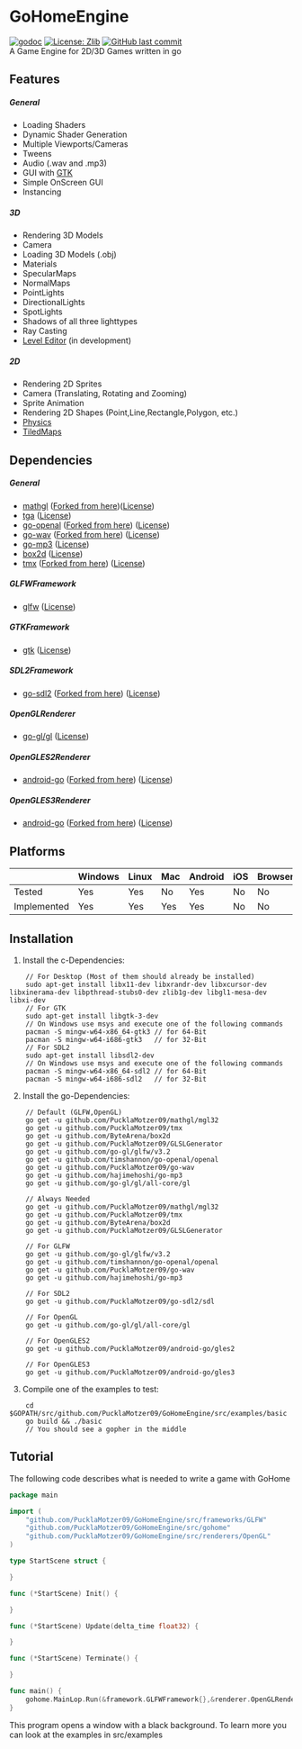 # GoHomeEngine
[![godoc](https://godoc.org/github.com/PucklaMotzer09/GoHomeEngine/src/gohome?status.svg)](https://godoc.org/github.com/PucklaMotzer09/GoHomeEngine/src/gohome)
[![License: Zlib](https://img.shields.io/badge/License-Zlib-green.svg)](https://github.com/PucklaMotzer09/GoHomeEngine/blob/master/LICENSE.md)
[![GitHub last commit](https://img.shields.io/github/last-commit/PucklaMotzer09/GoHomeEngine.svg)](https://github.com/PucklaMotzer09/GoHomeEngine/commits/master)
<br>
A Game Engine for 2D/3D Games written in go

## Features

##### General
* Loading Shaders
* Dynamic Shader Generation
* Multiple Viewports/Cameras
* Tweens
* Audio (.wav and .mp3)
* GUI with [GTK](https://www.gtk.org)
* Simple OnScreen GUI
* Instancing

##### 3D
* Rendering 3D Models
* Camera
* Loading 3D Models (.obj)
* Materials
* SpecularMaps
* NormalMaps
* PointLights
* DirectionalLights
* SpotLights
* Shadows of all three lighttypes
* Ray Casting
* [Level Editor](https://github.com/PucklaMotzer09/GoHomeEdit) (in development)

##### 2D
* Rendering 2D Sprites
* Camera (Translating, Rotating and Zooming) 
* Sprite Animation
* Rendering 2D Shapes (Point,Line,Rectangle,Polygon, etc.)
* [Physics](https://box2d.org)
* [TiledMaps](https://www.mapeditor.org)

## Dependencies

##### General
+ [mathgl](https://github.com/PucklaMotzer09/mathgl) ([Forked from here](https://github.com/go-gl/mathgl))([License](https://github.com/PucklaMotzer09/mathgl/blob/master/LICENSE))
+ [tga](https://github.com/blezek/tga) ([License](https://github.com/blezek/tga/blob/master/LICENSE.MIT))
+ [go-openal](https://github.com/timshannon/go-openal) ([Forked from here](https://github.com/phf/go-openal)) ([License](https://github.com/timshannon/go-openal/blob/master/LICENSE))
+ [go-wav](https://github.com/PucklaMotzer09/go-wav) ([Forked from here](https://github.com/sdobz/go-wav)) ([License](https://github.com/verdverm/go-wav/blob/master/LICENSE.md))
+ [go-mp3](https://github.com/hajimehoshi/go-mp3) ([License](https://github.com/hajimehoshi/go-mp3/blob/master/LICENSE))
+ [box2d](https://github.com/ByteArena/box2d) ([License](https://github.com/ByteArena/box2d/blob/master/LICENSE.md))
+ [tmx](https://github.com/PucklaMotzer09/tmx) ([Forked from here](https://github.com/elliotmr/tmx)) ([License](https://github.com/PucklaMotzer09/tmx/blob/master/LICENSE))

##### GLFWFramework
+ [glfw](https://github.com/glfw/glfw) ([License](https://github.com/glfw/glfw/blob/master/LICENSE.md))

##### GTKFramework
+ [gtk](https://gtk.org) ([License](http://www.gnu.org/licenses/old-licenses/lgpl-2.1.html))

##### SDL2Framework
+ [go-sdl2](https://github.com/PucklaMotzer09/go-sdl2) ([Forked from here](https://github.com/veandco/go-sdl2)) ([License](https://github.com/PucklaMotzer09/go-sdl2/blob/master/LICENSE))

##### OpenGLRenderer
+ [go-gl/gl](https://github.com/go-gl/gl) ([License](https://github.com/go-gl/gl/blob/master/LICENSE))

##### OpenGLES2Renderer
+ [android-go](https://github.com/PucklaMotzer09/android-go) ([Forked from here](https://github.com/xlab/android-go)) ([License](https://github.com/PucklaMotzer09/android-go/blob/master/LICENSE.txt))

##### OpenGLES3Renderer
+ [android-go](https://github.com/PucklaMotzer09/android-go) ([Forked from here](https://github.com/xlab/android-go)) ([License](https://github.com/PucklaMotzer09/android-go/blob/master/LICENSE.txt))

## Platforms

|				|Windows| Linux		| Mac		| Android 	| iOS	| Browser |
|---------------|-------|-----------|-----------|-----------|-------|---------|
|Tested 		|	Yes |	Yes		|	No 		|	Yes		|	No 	|	No    |
|Implemented  	|   Yes |   Yes		|	Yes		|   Yes		|   No  |   No    |

## Installation
1. Install the c-Dependencies:<br>
~~~~~~~~~~~~~~~~~~~~~~~~~~~~~~~~~~~~
	// For Desktop (Most of them should already be installed)
	sudo apt-get install libx11-dev libxrandr-dev libxcursor-dev libxinerama-dev libpthread-stubs0-dev zlib1g-dev libgl1-mesa-dev libxi-dev
	// For GTK
	sudo apt-get install libgtk-3-dev
	// On Windows use msys and execute one of the following commands
	pacman -S mingw-w64-x86_64-gtk3 // for 64-Bit
	pacman -S mingw-w64-i686-gtk3   // for 32-Bit
	// For SDL2
	sudo apt-get install libsdl2-dev
	// On Windows use msys and execute one of the following commands
	pacman -S mingw-w64-x86_64-sdl2 // for 64-Bit
	pacman -S mingw-w64-i686-sdl2   // for 32-Bit

~~~~~~~~~~~~~~~~~~~~~~~~~~~~~~~~~~~~
2. Install the go-Dependencies:<br>
~~~~~~~~~~~~~~~~~~~~~~~~~~~~~~~~~~~~
	// Default (GLFW,OpenGL)
	go get -u github.com/PucklaMotzer09/mathgl/mgl32
	go get -u github.com/PucklaMotzer09/tmx
	go get -u github.com/ByteArena/box2d
	go get -u github.com/PucklaMotzer09/GLSLGenerator
	go get -u github.com/go-gl/glfw/v3.2
	go get -u github.com/timshannon/go-openal/openal
	go get -u github.com/PucklaMotzer09/go-wav
	go get -u github.com/hajimehoshi/go-mp3
	go get -u github.com/go-gl/gl/all-core/gl

	// Always Needed
	go get -u github.com/PucklaMotzer09/mathgl/mgl32
	go get -u github.com/PucklaMotzer09/tmx
	go get -u github.com/ByteArena/box2d
	go get -u github.com/PucklaMotzer09/GLSLGenerator

	// For GLFW
	go get -u github.com/go-gl/glfw/v3.2
	go get -u github.com/timshannon/go-openal/openal
	go get -u github.com/PucklaMotzer09/go-wav
	go get -u github.com/hajimehoshi/go-mp3

	// For SDL2
	go get -u github.com/PucklaMotzer09/go-sdl2/sdl

	// For OpenGL
	go get -u github.com/go-gl/gl/all-core/gl

	// For OpenGLES2
	go get -u github.com/PucklaMotzer09/android-go/gles2

	// For OpenGLES3
	go get -u github.com/PucklaMotzer09/android-go/gles3
~~~~~~~~~~~~~~~~~~~~~~~~~~~~~~~~~~~~
3. Compile one of the examples to test:<br>
~~~~~~~~~~~~~~~~~~~~~~~~~~~~~~~~~~~~
	cd $GOPATH/src/github.com/PucklaMotzer09/GoHomeEngine/src/examples/basic
	go build && ./basic
	// You should see a gopher in the middle
~~~~~~~~~~~~~~~~~~~~~~~~~~~~~~~~~~~~

## Tutorial

The following code describes what is needed to write a game with GoHome

```go
package main

import (
	"github.com/PucklaMotzer09/GoHomeEngine/src/frameworks/GLFW"
	"github.com/PucklaMotzer09/GoHomeEngine/src/gohome"
	"github.com/PucklaMotzer09/GoHomeEngine/src/renderers/OpenGL"
)

type StartScene struct {

}

func (*StartScene) Init() {

}

func (*StartScene) Update(delta_time float32) {

}

func (*StartScene) Terminate() {

}

func main() {
	gohome.MainLop.Run(&framework.GLFWFramework{},&renderer.OpenGLRenderer{},1280,720,"Example",&StartScene{})
}
```

This program opens a window with a black background. To learn more you can look at the examples in src/examples
